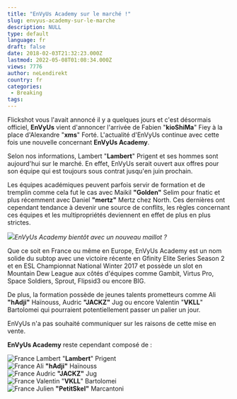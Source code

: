 ```yaml
---
title: "EnVyUs Academy sur le marché !"
slug: envyus-academy-sur-le-marche
description: NULL
type: default
language: fr
draft: false
date: 2018-02-03T21:32:23.000Z
lastmod: 2022-05-08T01:08:34.000Z
views: 7776
author: neLendirekt
country: fr
categories:
 - Breaking
tags:
---
```

Flickshot vous l'avait annoncé il y a quelques jours et c'est désormais officiel, **EnVyUs** vient d'annoncer l'arrivée de Fabien "**kioShiMa**" Fiey⁠ à la place d'Alexandre "**xms**" Forté. L'actualité d'EnVyUs continue avec cette fois une nouvelle concernant **EnVyUs Academy**. 

Selon nos informations, Lambert "**Lambert**" Prigent et ses hommes sont aujourd'hui sur le marché. En effet, EnVyUs serait ouvert aux offres pour son équipe qui est toujours sous contrat jusqu'en juin prochain.

Les équipes académiques peuvent parfois servir de formation et de tremplin comme cela fut le cas avec Maikil **"Golden"** Selim pour fnatic et plus récemment avec Daniel **"mertz"** Mertz chez North. Ces dernières ont cependant tendance à devenir une source de conflits, les règles concernant ces équipes et les multipropriétés deviennent en effet de plus en plus strictes.

![](https://flickshot-ue.s3.eu-west-2.amazonaws.com/flickshot/picture/5a358e857cdbf/pic.jpg)_EnVyUs Academy bientôt avec un nouveau maillot ?_

Que ce soit en France ou même en Europe, EnVyUs Academy est un nom solide du subtop avec une victoire récente en Gfinity Elite Series Season 2 et en ESL Championnat National Winter 2017 et possède un slot en Mountain Dew League aux côtés d'équipes comme Gambit, Virtus Pro, Space Soldiers, Sprout, Flipsid3 ou encore BIG. 

De plus, la formation possède de jeunes talents prometteurs comme Ali **"hAdji"** Haïnouss, Audric **"JACKZ"** Jug ou encore Valentin "**VKLL**" Bartolomei qui pourraient potentiellement passer un palier un jour.

EnVyUs n'a pas souhaité communiquer sur les raisons de cette mise en vente. 

**EnVyUs Academy** reste cependant composé de : 

![France](/images/countries/fr.svg)⁠ Lambert "**Lambert**" Prigent  
![France](/images/countries/fr.svg)⁠ Ali **"hAdji"** Haïnouss  
![France](/images/countries/fr.svg)⁠ Audric **"JACKZ"** Jug  
![France](/images/countries/fr.svg)⁠ Valentin "**VKLL**" Bartolomei  
![France](/images/countries/fr.svg)⁠ Julien **"PetitSkel"** Marcantoni
